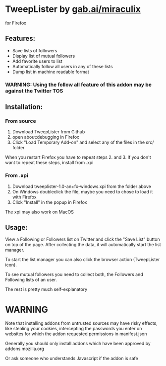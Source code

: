 # TweepLister by [gab.ai/miraculix](https://gab.ai/miraculix)
for Firefox


## Features:

* Save lists of followers 
* Display list of mutual followers
* Add favorite users to list
* Automatically follow all users in any of these lists
* Dump list in machine readable format

### WARNING: Using the follow all feature of this addon may be against the Twitter TOS

## Installation:

### From source

1. Download TweepLister from Github
2. open about:debugging in Firefox
3. Click "Load Temporary Add-on" and select any of the files in the src/ folder

When you restart Firefox you have to repeat steps 2. and 3. If you don't want to repeat these steps, install from .xpi

### From .xpi

1. Download tweeplister-1.0-an+fx-windows.xpi from the folder above
2. On Windows doubleclick the file, maybe you need to chose to load it with Firefox
3. Click "Install" in the popup in Firefox

The xpi may also work on MacOS

## Usage:

View a Following or Followers list on Twitter and click the "Save List" button on top of the page. After collecting the data, it will automatically start the list manager.

To start the list manager you can also click the browser action (TweepLister icon).

To see mutual followers you need to collect both, the Followers and Following lists of an user.

The rest is pretty much self-explanatory

# WARNING

Note that installing addons from untrusted sources may have risky effects, like stealing your cookies, intercepting the passwords you enter on websites for which the addon requested permissions in manifest.json 

Generally you should only install addons which have been approved by addons.mozilla.org

Or ask someone who understands Javascript if the addon is safe


